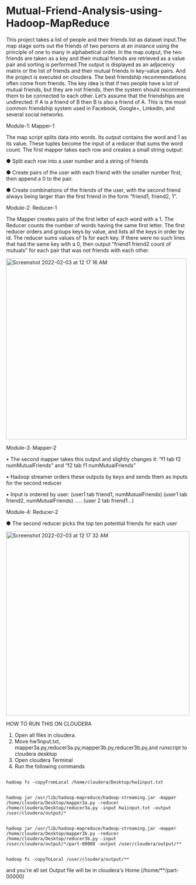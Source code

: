 # Mutual-Friend-Analysis-using-Hadoop-MapReduce
This project takes a list of people and their friends list as dataset input.The map stage sorts out the friends of two persons at an instance using the principle of one to many in alphabetical order. In the map output, the two friends are taken as a key and their mutual friends are retrieved as a value pair and sorting is performed.The output is displayed as an adjacency matrix or the list of friends and their mutual friends in key-value pairs. And the project is executed on cloudera. 
The best friendship recommendations often come from friends. The key idea is that if two people
have a lot of mutual friends, but they are not friends, then the system should recommend them to be
connected to each other. Let’s assume that the friendships are undirected: if A is a friend of B then
B is also a friend of A. This is the most common friendship system used in Facebook, Google+,
Linkedin, and several social networks.

Module-1: Mapper-1

The map script splits data into words. Its output contains the word and 1 as its value. These tuples
become the input of a reducer that sums the word count. The first mapper takes each row and
creates a small string output:

● Split each row into a user number and a string of friends

● Create pairs of the user with each friend with the smaller number first, then append
a 0 to the pair.

● Create combinations of the friends of the user, with the second friend always being
larger than the first friend in the form “friend1, friend2, 1”.


Module-2: Reducer-1

The Mapper creates pairs of the first letter of each word with a 1. The Reducer counts the number of
words having the same first letter. The first reducer orders and groups keys by value, and lists all
the keys in order by id. The reducer sums values of 1s for each key. If there were no such lines
that had the same key with a 0, then output “friend1 friend2 count of mutuals” for each pair that
was not friends with each other.

<img width="493" alt="Screenshot 2022-02-03 at 12 17 16 AM" src="https://user-images.githubusercontent.com/78052106/152218198-2b544a19-1935-42ab-8d9b-b4e3412ac5ea.png">

Module-3: Mapper-2

• The second mapper takes this output and slightly changes it:
“f1 tab f2 numMutualFriends” and
“f2 tab f1 numMutualFriends”

• Hadoop streamer orders these outputs by keys and sends them as inputs for the second
reducer

• Input is ordered by user:
(user1 tab friend1, numMutualFriends)
(user1 tab friend2, numMutualFriends) …..
(user 2 tab friend1…)


Module-4: Reducer-2

● The second reducer picks the top ten potential friends for each user

<img width="501" alt="Screenshot 2022-02-03 at 12 17 32 AM" src="https://user-images.githubusercontent.com/78052106/152218264-5084b5c7-f30d-429b-8521-9d2fa0b1752a.png">

HOW TO RUN THIS ON CLOUDERA
1. Open all files in cloudera.
2. Move hw1input.txt, mapper3a.py,reducer3a.py,mapper3b.py,reducer3b.py,and runscript to cloudera desktop
3. Open cloudera Terminal 
4. Run the following commands 

```

hadoop fs -copyFromLocal /home/cloudera/Desktop/hw1input.txt

```

```

hadoop jar /usr/lib/hadoop-mapreduce/hadoop-streaming.jar -mapper /home/cloudera/Desktop/mapper3a.py -reducer /home/cloudera/Desktop/reducer3a.py -input hw1input.txt -output /user/cloudera/output/*

```

```

hadoop jar /usr/lib/hadoop-mapreduce/hadoop-streaming.jar -mapper /home/cloudera/Desktop/mapper3b.py -reducer /home/cloudera/Desktop/reducer3b.py -input /user/cloudera/output/*/part-00000 -output /user/cloudera/output/**

```

```

hadoop fs -copyToLocal /user/cloudera/output/**

```

and you're all set 
Output file will be in cloudera's Home (/home/**/part-00000)



